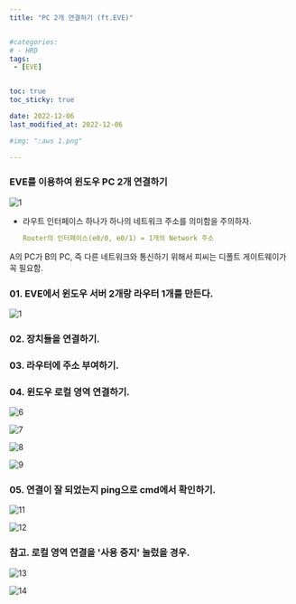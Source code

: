 ```yaml
---
title: "PC 2개 연결하기 (ft.EVE)"


#categories:
# - HRD
tags:
 - [EVE]


toc: true
toc_sticky: true

date: 2022-12-06
last_modified_at: 2022-12-06

#img: ":aws 1.png"

---
```


<!-- outline-start -->



### EVE를 이용하여 윈도우 PC 2개 연결하기

![1](https://user-images.githubusercontent.com/117553252/211124754-4bd68412-3daa-41f0-9cb6-9b3fdef97853.png)


- 라우트 인터페이스 하나가 하나의 네트워크 주소를 의미함을 주의하자.

    ```yaml
    Router의 인터페이스(e0/0, e0/1) = 1개의 Network 주소
    ```

A의 PC가 B의 PC, 즉 다른 네트워크와 통신하기 위해서 피씨는 디폴트 게이트웨이가 꼭 필요함.



### 01. EVE에서 윈도우 서버 2개랑 라우터 1개를 만든다.
![1](https://user-images.githubusercontent.com/117553252/211124754-4bd68412-3daa-41f0-9cb6-9b3fdef97853.png)

### 02. 장치들을 연결하기.

### 03. 라우터에 주소 부여하기.

### 04. 윈도우 로컬 영역 연결하기.
![6](https://user-images.githubusercontent.com/117553252/211127783-44579bf1-8184-4671-bf52-b1d4d750fb13.png)



![7](https://user-images.githubusercontent.com/117553252/211127795-a38a21d6-0480-49e8-b413-7516f2986183.png)



![8](https://user-images.githubusercontent.com/117553252/211127802-4b30b1f9-278a-4b38-9077-ee52ebc97b67.png)



![9](https://user-images.githubusercontent.com/117553252/211127813-7cecf439-9aa4-4c2d-9f52-10fa4a3e835f.png)



### 05. 연결이 잘 되었는지 ping으로 cmd에서 확인하기.
![11](https://user-images.githubusercontent.com/117553252/211127872-bfaba0d7-e5fb-4f66-92e2-2b8ba20e34c3.png)



![12](https://user-images.githubusercontent.com/117553252/211127881-b024de95-9576-4abb-9912-d0d61e1e8db5.png)




### 참고. 로컬 영역 연결을 '사용 중지' 눌렀을 경우.
![13](https://user-images.githubusercontent.com/117553252/211127830-d70388a6-7a98-4a1f-ae9c-6fa3483a7430.png)



![14](https://user-images.githubusercontent.com/117553252/211127840-1bdc9005-5a10-434a-ae6e-74f91facfeda.png)